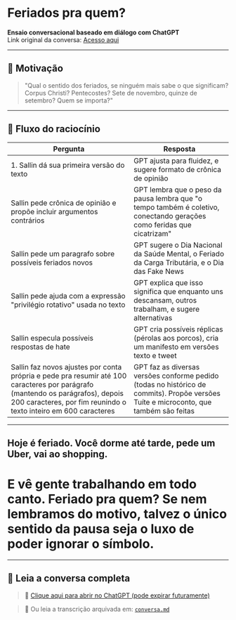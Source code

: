# Feriados pra quem?

**Ensaio conversacional baseado em diálogo com ChatGPT**  
Link original da conversa: [Acesso aqui](https://chatgpt.com/c/681306c9-cd4c-800d-b977-c405e5110e74)

---

## 🧠 Motivação

> "Qual o sentido dos feriados, se ninguém mais sabe o que significam? Corpus Christi? Pentecostes? Sete de novembro, quinze de setembro? Quem se importa?"

---

## 🔁 Fluxo do raciocínio

|Pergunta|Resposta|
|--------|--------|
| 1. Sallin dá sua primeira versão do texto | GPT ajusta para fluidez, e sugere formato de crônica de opinião |
| Sallin pede crônica de opinião e propõe incluir argumentos contrários | GPT lembra que o peso da pausa lembra que "o tempo também é coletivo, conectando gerações como feridas que cicatrizam" |
| Sallin pede um paragrafo sobre possíveis feriados novos | GPT sugere o Dia Nacional da Saúde Mental, o Feriado da Carga Tributária, e o Dia das Fake News |
| Sallin pede ajuda com a expressão "privilégio rotativo" usada no texto | GPT explica que isso significa que enquanto uns descansam, outros trabalham, e sugere alternativas |
| Sallin especula possíveis respostas de hate | GPT cria possíveis réplicas (pérolas aos porcos), cria um manifesto em versões texto e tweet |
| Sallin faz novos ajustes por conta própria e pede pra resumir até 100 caracteres por parágrafo (mantendo os parágrafos), depois 200 caracteres, por fim reunindo o texto inteiro em 600 caracteres  | GPT faz as diversas versões conforme pedido (todas no histórico de commits). Propõe versões Tuíte e microconto, que também são feitas |


---

## Hoje é feriado. Você dorme até tarde, pede um Uber, vai ao shopping. 
# E vê gente trabalhando em todo canto. Feriado pra quem? Se nem lembramos do motivo, talvez o único sentido da pausa seja o luxo de poder ignorar o símbolo.


---

## 🧠 Leia a conversa completa

> 📎 [Clique aqui para abrir no ChatGPT (pode expirar futuramente)](https://chatgpt.com/share/68771cef-c630-800d-8701-e88167d94ce6)

> 📁 Ou leia a transcrição arquivada em: [`conversa.md`](./conversa.md)
